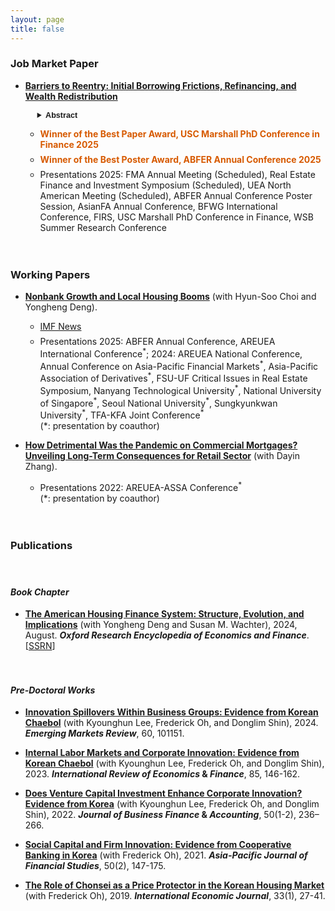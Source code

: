 ```yaml
---
layout: page
title: false
---
```


<!---
My research interests lie in real estate finance, urban economics, and corporate finance.
 My research can also be found in [Google Scholar](https://scholar.google.com/citations?user=yoon09269).
-->

<!--- My research can also be found in [Google Scholar](https://scholar.google.com/citations?user=jjDsVq8AAAAJ&hl=en). -->

### Job Market Paper 

<ul>
  <li>
   <div style="margin-bottom: 1em;margin-top: 1em">
<a href="../assets/pdf/JMP_Heejin.pdf" style="font-weight: 700">Barriers to Reentry: Initial Borrowing Frictions,
Refinancing, and Wealth Redistribution</a>
   </div>
    <div style="margin-left: 1.5em;margin-bottom: 1em;margin-top: 1em;font-size: 0.9em"> 
 <details>
   <summary><span style="font-family: Helvetica, Arial, sans-serif;font-weight: 700">Abstract</span></summary>
  <div style="margin-left: 1em;text-align: justify;">
 This paper examines how frictions encountered during the <i>initial</i> purchase mortgage origination process shape borrowers’ future refinancing behavior and contribute to wealth disparities. Leveraging variation in loan officer <i>workload</i> as a quasi-random source of lender-induced origination delays, I find that experiencing a 60+ day delay lowers quarterly refinancing rates by 16–24%. Minority borrowers, low-income households, and those with lower credit scores are more likely to encounter such frictions, with evidence pointing to lender bias as a potential driver of racial disparities. A simulation from a quantitative model of refinancing behavior implies a present value loss of $6,641 per delayed borrower, which amounts to $2.8 billion in overpayments each year when scaled to the U.S. market. The model further suggests that these losses are not evenly distributed: even when the discouragement effect from delays is held constant, minority and low-income borrowers tend to incur greater financial losses due to heterogeneity in inherent <i>responsiveness</i> to refinancing opportunities. Together, these findings demonstrate how subtle frictions in the origination process can lead to persistent financial disadvantages and entrench wealth inequality.
 </div>
 </details>
 </div>
  </li>
 <ul>
      <li>
        <div style="color:rgb(215,90,0);margin-bottom: 0.5em;margin-top: 0.5em;font-weight: 700">
         Winner of the Best Paper Award, USC Marshall PhD Conference in Finance 2025
        </div>
      </li>
       <li>
        <div style="color:rgb(215,90,0);margin-bottom: 0.5em;margin-top: 0.5em;font-weight: 700">
         Winner of the Best Poster Award, ABFER Annual Conference 2025
        </div>
      </li>
      <li>
        <div style="margin-bottom: 0.5em;margin-top: 0.5em;">
         Presentations 2025: FMA Annual Meeting (Scheduled), Real Estate Finance and Investment Symposium (Scheduled), UEA North American Meeting (Scheduled), ABFER Annual Conference Poster Session, AsianFA Annual Conference, BFWG International Conference, FIRS, USC Marshall PhD Conference in Finance, WSB Summer Research Conference
        </div>
      </li>
    </ul>
</ul>

<div style="margin-bottom: 1em;margin-top: 1em;">ㅤ</div>

### Working Papers 
<ul>
  <li>
   <div style="margin-bottom: 1em;margin-top: 1em">
<a href="https://papers.ssrn.com/sol3/papers.cfm?abstract_id=4746656" style="font-weight: 700">Nonbank Growth and Local Housing Booms</a> (with Hyun-Soo Choi and Yongheng Deng). 
  </div>
  </li>
 
   <ul>
      <li>
        <div style="margin-bottom: 0.5em;margin-top: 0.5em;">
         <a href="https://www.insidemortgagefinance.com/articles/230744-more-nonbank-lending-democratizes-home-price-inflation?v=preview">IMF News</a>  
        </div>
      </li>
       <li>
        <div style="margin-bottom: 1em;margin-top: 0.5em;">
         Presentations 2025: ABFER Annual Conference, AREUEA International Conference<sup>*</sup>; 2024: AREUEA National Conference, Annual Conference on Asia-Pacific Financial Markets<sup>*</sup>, Asia-Pacific Association of Derivatives<sup>*</sup>, FSU-UF Critical Issues in Real Estate Symposium, Nanyang Technological University<sup>*</sup>, National University of Singapore<sup>*</sup>, Seoul National University<sup>*</sup>, Sungkyunkwan University<sup>*</sup>, TFA-KFA Joint Conference<sup>*</sup> <br> (*: presentation by coauthor)
        </div>
      </li>
    </ul>
</ul>

<ul>
  <li>
   <div style="margin-bottom: 1em;margin-top: 1em">
<a href="https://papers.ssrn.com/sol3/papers.cfm?abstract_id=4714155" style="font-weight: 700">How Detrimental Was the Pandemic on Commercial Mortgages? Unveiling Long-Term Consequences for Retail Sector</a> (with Dayin Zhang).
  </div>
  </li>
 <ul>
  <li>
        <div style="margin-bottom: 0.5em;margin-top: 0.5em;">
         Presentations 2022: AREUEA-ASSA Conference<sup>*</sup> <br> (*: presentation by coauthor) 
        </div>
      </li>
    </ul>
</ul>

<div style="margin-bottom: 1em;margin-top: 1em;">ㅤ</div>

### Publications

<div style="margin-bottom: 0.0em;margin-top: 0em;">ㅤ</div>

#### _Book Chapter_

<ul>
  <li>
   <div style="margin-bottom: 1em;margin-top: 1em">
<a href="https://oxfordre.com/economics/display/10.1093/acrefore/9780190625979.001.0001/acrefore-9780190625979-e-924" style="font-weight: 700">The American Housing Finance System: Structure, Evolution, and Implications</a> (with Yongheng Deng and Susan M. Wachter), 2024, August. <b><i>Oxford Research Encyclopedia of Economics and Finance</i></b>. [<a href="https://papers.ssrn.com/sol3/papers.cfm?abstract_id=4750853">SSRN</a>]
  </div>
  </li>
</ul>

<div style="margin-bottom: 0.2em;margin-top: 0em;">ㅤ</div>

#### _Pre-Doctoral Works_

<ul>
  <li>
   <div style="margin-bottom: 1em;margin-top: 1em">
<a href="https://www.sciencedirect.com/science/article/pii/S1566014124000463" style="font-weight: 700">Innovation Spillovers Within Business Groups: Evidence from Korean Chaebol</a> (with Kyounghun Lee, Frederick Oh, and Donglim Shin), 2024. <b><i>Emerging Markets Review</i></b>, 60, 101151.
  </div>
  </li>
   <li>
   <div style="margin-bottom: 1em;margin-top: 1em">
<a href="https://doi.org/10.1016/j.iref.2023.01.019" style="font-weight: 700">Internal Labor Markets and Corporate Innovation: Evidence from Korean Chaebol</a> (with Kyounghun Lee, Frederick Oh, and Donglim Shin), 2023.  <b><i>International Review of Economics</i> & <i>Finance</i></b>, 85, 146-162.
  </div>
  </li>
  <li>
   <div style="margin-bottom: 1em;margin-top: 1em">
<a href="https://onlinelibrary.wiley.com/doi/full/10.1111/jbfa.12618" style="font-weight: 700">Does Venture Capital Investment Enhance Corporate Innovation? Evidence from Korea</a> (with Kyounghun Lee, Frederick Oh, and Donglim Shin), 2022.  <b><i>Journal of Business Finance</i> & <i>Accounting</i></b>, 50(1-2), 236–266.
  </div>
  </li>
   <li>
   <div style="margin-bottom: 1em;margin-top: 1em">
<a href="https://onlinelibrary.wiley.com/doi/full/10.1111/ajfs.12333" style="font-weight: 700">Social Capital and Firm Innovation: Evidence from Cooperative Banking in Korea</a> (with Frederick Oh), 2021.  <b><i>Asia-Pacific Journal of Financial Studies</i></b>, 50(2), 147-175.
  </div>
  </li>
  <li>
   <div style="margin-bottom: 1em;margin-top: 1em">
<a href="https://www.tandfonline.com/doi/abs/10.1080/10168737.2019.1570300" style="font-weight: 700">The Role of Chonsei as a Price Protector in the Korean Housing Market</a> (with Frederick Oh), 2019.  <b><i>International Economic Journal</i></b>, 33(1), 27-41. 
  </div>
  </li>
</ul>
